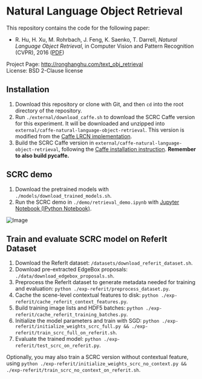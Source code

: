 # Natural Language Object Retrieval
This repository contains the code for the following paper:

* R. Hu, H. Xu, M. Rohrbach, J. Feng, K. Saenko, T. Darrell, *Natural Language Object Retrieval*, in Computer Vision and Pattern Recognition (CVPR), 2016 ([PDF](http://arxiv.org/pdf/1511.04164))

Project Page: http://ronghanghu.com/text_obj_retrieval  
License: BSD 2-Clause license

## Installation
1. Download this repository or clone with Git, and then `cd` into the root directory of the repository.
2. Run `./external/download_caffe.sh` to download the SCRC Caffe version for this experiment. It will be downloaded and unzipped into `external/caffe-natural-language-object-retrieval`. This version is modified from the [Caffe LRCN implementation](http://jeffdonahue.com/lrcn/).
3. Build the SCRC Caffe version in `external/caffe-natural-language-object-retrieval`, following the [Caffe installation instruction](http://caffe.berkeleyvision.org/installation.html). **Remember to also build pycaffe.**

## SCRC demo
1. Download the pretrained models with `./models/download_trained_models.sh`.  
2. Run the SCRC demo in `./demo/retrieval_demo.ipynb` with [Jupyter Notebook (IPython Notebook)](http://ipython.org/notebook.html).

![Image](http://www.eecs.berkeley.edu/~ronghang/projects/cvpr16_text_obj_retrieval/scrc_demo.jpg)

## Train and evaluate SCRC model on ReferIt Dataset
1. Download the ReferIt dataset: `/datasets/download_referit_dataset.sh`.
2. Download pre-extracted EdgeBox proposals: `./data/download_edgebox_proposals.sh`.
3. Preprocess the ReferIt dataset to generate metadata needed for training and evaluation: `python ./exp-referit/preprocess_dataset.py`.
4. Cache the scene-level contextual features to disk: `python ./exp-referit/cache_referit_context_features.py`.
5. Build training image lists and HDF5 batches: `python ./exp-referit/cache_referit_training_batches.py`.
6. Initialize the model parameters and train with SGD: `python ./exp-referit/initialize_weights_scrc_full.py && ./exp-referit/train_scrc_full_on_referit.sh`.
7. Evaluate the trained model: `python ./exp-referit/test_scrc_on_referit.py`.

Optionally, you may also train a SCRC version without contextual feature, using `python ./exp-referit/initialize_weights_scrc_no_context.py && ./exp-referit/train_scrc_no_context_on_referit.sh`.
